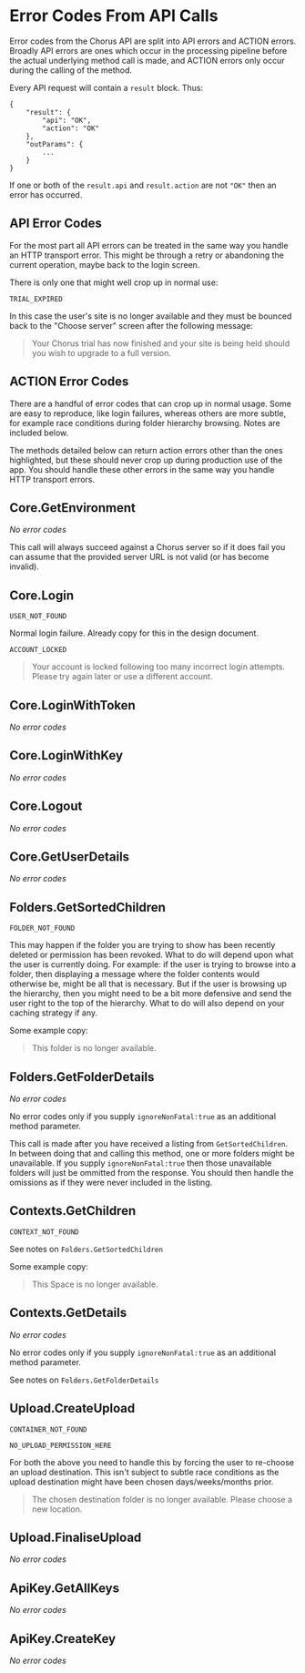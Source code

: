 # Error Codes From API Calls

Error codes from the Chorus API are split into API errors and ACTION errors. Broadly API errors are ones which occur in the processing pipeline before the actual underlying method call is made, and ACTION errors only occur during the calling of the method.

Every API request will contain a `result` block. Thus:

	{
	    "result": {
	        "api": "OK",
	        "action": "OK"
	    },
	    "outParams": {
	    	...
	    }
	}

If one or both of the `result.api` and `result.action` are not `"OK"` then an error has occurred.

## API Error Codes

For the most part all API errors can be treated in the same way you handle an HTTP transport error. This might be through a retry or abandoning the current operation, maybe back to the login screen.

There is only one that might well crop up in normal use:

`TRIAL_EXPIRED`

In this case the user's site is no longer available and they must be bounced back to the "Choose server" screen after the following message:

> Your Chorus trial has now finished and your site is being held should you wish to upgrade to a full version.


## ACTION Error Codes

There are a handful of error codes that can crop up in normal usage. Some are easy to reproduce, like login failures, whereas others are more subtle, for example race conditions during folder hierarchy browsing. Notes are included below.

The methods detailed below can return action errors other than the ones highlighted, but these should never crop up during production use of the app. You should handle these other errors in the same way you handle HTTP transport errors.

## Core.GetEnvironment

_No error codes_

This call will always succeed against a Chorus server so if it does fail you can assume that the provided server URL is not valid (or has become invalid).

## Core.Login

`USER_NOT_FOUND`

Normal login failure. Already copy for this in the design document.

`ACCOUNT_LOCKED`

> Your account is locked following too many incorrect login attempts. Please try again later or use a different account.


## Core.LoginWithToken

_No error codes_

## Core.LoginWithKey

_No error codes_

## Core.Logout

_No error codes_


## Core.GetUserDetails

_No error codes_

## Folders.GetSortedChildren

`FOLDER_NOT_FOUND`

This may happen if the folder you are trying to show has been recently deleted or permission has been revoked. What to do will depend upon what the user is currently doing. For example: if the user is trying to browse into a folder, then displaying a message where the folder contents would otherwise be, might be all that is necessary. But if the user is browsing up the hierarchy, then you might need to be a bit more defensive and send the user right to the top of the hierarchy. What to do will also depend on your caching strategy if any.

Some example copy:

> This folder is no longer available.


## Folders.GetFolderDetails

_No error codes_

No error codes only if you supply `ignoreNonFatal:true` as an additional method parameter.

This call is made after you have received a listing from `GetSortedChildren`. In between doing that and calling this method, one or more folders might be unavailable. If you supply `ignoreNonFatal:true` then those unavailable folders will just be ommitted from the response. You should then handle the omissions as if they were never included in the listing.


## Contexts.GetChildren

`CONTEXT_NOT_FOUND`

See notes on `Folders.GetSortedChildren`

Some example copy:

> This Space is no longer available.


## Contexts.GetDetails

_No error codes_

No error codes only if you supply `ignoreNonFatal:true` as an additional method parameter.

See notes on `Folders.GetFolderDetails`

## Upload.CreateUpload

`CONTAINER_NOT_FOUND`

`NO_UPLOAD_PERMISSION_HERE`

For both the above you need to handle this by forcing the user to re-choose an upload destination. This isn't subject to subtle race conditions as the upload destination might have been chosen days/weeks/months prior.

> The chosen destination folder is no longer available. Please choose a new location.

## Upload.FinaliseUpload

_No error codes_

## ApiKey.GetAllKeys

_No error codes_

## ApiKey.CreateKey

_No error codes_



